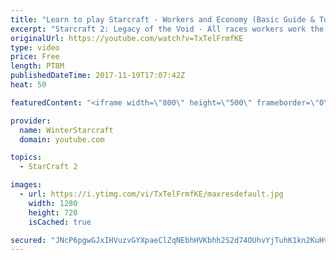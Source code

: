 ```yaml
---
title: "Learn to play Starcraft - Workers and Economy (Basic Guide & Tutorial)"
excerpt: "Starcraft 2: Legacy of the Void - All races workers work the same (mule notwithstanding!)  Wiki on mining: http://wiki.teamliquid.net/starcraft2/Mining_Minerals"
originalUrl: https://youtube.com/watch?v=TxTelFrmfKE
type: video
price: Free
length: PT8M
publishedDateTime: 2017-11-19T17:07:42Z
heat: 50

featuredContent: "<iframe width=\"800\" height=\"500\" frameborder=\"0\" src=\"https://www.youtube.com/embed/TxTelFrmfKE\" allow=\"accelerometer; autoplay; encrypted-media; gyroscope; picture-in-picture\" allowfullscreen></iframe>"

provider:
  name: WinterStarcraft
  domain: youtube.com

topics:
  - StarCraft 2

images:
  - url: https://i.ytimg.com/vi/TxTelFrmfKE/maxresdefault.jpg
    width: 1280
    height: 720
    isCached: true

secured: "JNcP6pgwGJxIHVuzvGYXpaeClZqNEbhHVKbhh2S2d74OUhvYjTuhK1kn2KuHvA8+bhXeWAomlyhJU26f9TxwsE2g7zHx5dCsrMrC0e/hHkv0PL/4Oi1mWwEaXOjHJ8mvQxaVu4BwELfbGMeTMUEfr0UFr2lqnWxDqjBFpprE/gOfkpDt4Eraj6+Vj6vN7oJBVuIDxVWCT5t6Dkt3zOKxp7FmDvyfXknN9mLyoXPHDPTHyETeeR+YiTXooN13gmg/SAG0Nukl6oi8uBw9j00l7S/hHadwePZFD/su9pJdz8ZZfdqBKxa0wddyAeP4U7sXlfhepEaYFO+FtkwXwjtn1JVzdMn4ts0HKsy5XFPvqSbp/HcBXaInAQ9K75AN4l2SffWgSCSTCpXFG9EJvz107eJ4ndqkTB13IHzGJYyPv+I=;qIx0OVmoPuFyhROPpPO1Gw=="
---
```


